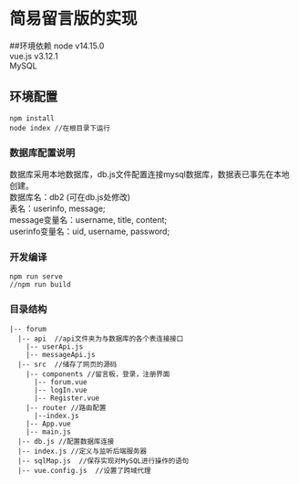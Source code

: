 # 简易留言版的实现

##环境依赖
node v14.15.0  
vue.js v3.12.1  
MySQL


## 环境配置
```
npm install
node index //在根目录下运行
```

### 数据库配置说明
数据库采用本地数据库，db.js文件配置连接mysql数据库，数据表已事先在本地创建。  
数据库名：db2 (可在db.js处修改)  
表名：userinfo, message;  
message变量名：username, title, content;  
userinfo变量名：uid, username, password;


### 开发编译
```
npm run serve
//npm run build
```

### 目录结构
```
|-- forum
  |-- api  //api文件夹为与数据库的各个表连接接口
    |-- userApi.js
    |-- messageApi.js
  |-- src  //储存了网页的源码
    |-- components //留言板，登录，注册界面
      |-- forum.vue
      |-- logIn.vue
      |-- Register.vue
    |-- router //路由配置
      |--index.js
    |-- App.vue
    |-- main.js
  |-- db.js //配置数据库连接
  |-- index.js //定义与监听后端服务器
  |-- sqlMap.js  //保存实现对MySQL进行操作的语句
  |-- vue.config.js  //设置了跨域代理

```

